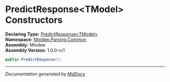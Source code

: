 ﻿<!--  
  <auto-generated>   
    The contents of this file were generated by a tool.  
    Changes to this file may be list if the file is regenerated  
  </auto-generated>   
-->

# PredictResponse\<TModel\> Constructors

**Declaring Type:** [PredictResponse\<TModel\>](../index.md)  
**Namespace:** [Mindee.Parsing.Common](../../index.md)  
**Assembly:** Mindee  
**Assembly Version:** 1.0.0\-rc1

```csharp
public PredictResponse();
```
___

*Documentation generated by [MdDocs](https://github.com/ap0llo/mddocs)*
